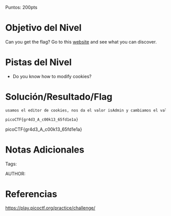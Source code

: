 Puntos: 200pts
# Objetivo del Nivel

Can you get the flag?
Go to this [website](http://saturn.picoctf.net:62846/) and see what you can discover.
# Pistas del Nivel
- Do you know how to modify cookies?
# Solución/Resultado/Flag

```bash
usamos el editor de cookies, nos da el valor isAdmin y cambiamos el valor 0 -> 1

picoCTF{gr4d3_A_c00k13_65fd1e1a}

```

picoCTF{gr4d3_A_c00k13_65fd1e1a}
# Notas Adicionales

Tags:

AUTHOR:
# Referencias

https://play.picoctf.org/practice/challenge/